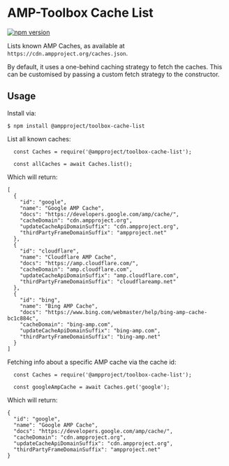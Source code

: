 # AMP-Toolbox Cache List

[![npm version](https://badge.fury.io/js/amp-toolbox-cache-list.svg)](https://badge.fury.io/js/amp-toolbox-cache-list)

Lists known AMP Caches, as available at `https://cdn.ampproject.org/caches.json`.

By default, it uses a one-behind caching strategy to fetch the caches. This can be customised by
passing a custom fetch strategy to the constructor.

## Usage

Install via:

```
$ npm install @ampproject/toolbox-cache-list
```

List all known caches:

```
  const Caches = require('@ampproject/toolbox-cache-list');

  const allCaches = await Caches.list();
```

Which will return:

```
[
  {
    "id": "google",
    "name": "Google AMP Cache",
    "docs": "https://developers.google.com/amp/cache/",
    "cacheDomain": "cdn.ampproject.org",
    "updateCacheApiDomainSuffix": "cdn.ampproject.org",
    "thirdPartyFrameDomainSuffix": "ampproject.net"
  },
  {
    "id": "cloudflare",
    "name": "Cloudflare AMP Cache",
    "docs": "https://amp.cloudflare.com/",
    "cacheDomain": "amp.cloudflare.com",
    "updateCacheApiDomainSuffix": "amp.cloudflare.com",
    "thirdPartyFrameDomainSuffix": "cloudflareamp.net"
  },
  {
    "id": "bing",
    "name": "Bing AMP Cache",
    "docs": "https://www.bing.com/webmaster/help/bing-amp-cache-bc1c884c",
    "cacheDomain": "bing-amp.com",
    "updateCacheApiDomainSuffix": "bing-amp.com",
    "thirdPartyFrameDomainSuffix": "bing-amp.net"
  }
] 
```

Fetching info about a specific AMP cache via the cache id:

```
  const Caches = require('@ampproject/toolbox-cache-list');

  const googleAmpCache = await Caches.get('google');
```

Which will return:

```
{
  "id": "google",
  "name": "Google AMP Cache",
  "docs": "https://developers.google.com/amp/cache/",
  "cacheDomain": "cdn.ampproject.org",
  "updateCacheApiDomainSuffix": "cdn.ampproject.org",
  "thirdPartyFrameDomainSuffix": "ampproject.net"
}
```
